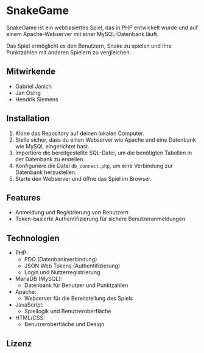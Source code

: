 # SnakeGame

SnakeGame ist ein webbasiertes Spiel, das in PHP entwickelt wurde und auf einem Apache-Webserver mit einer MySQL-Datenbank läuft. 

Das Spiel ermöglicht es den Benutzern, Snake zu spielen und ihre Punktzahlen mit anderen Spielern zu vergleichen.

## Mitwirkende

- Gabriel Janich
- Jan Osing
- Hendrik Siemens

## Installation

1. Klone das Repository auf deinen lokalen Computer.
2. Stelle sicher, dass du einen Webserver wie Apache und eine Datenbank wie MySQL eingerichtet hast.
3. Importiere die bereitgestellte SQL-Datei, um die benötigten Tabellen in der Datenbank zu erstellen.
4. Konfiguriere die Datei `db_connect.php`, um eine Verbindung zur Datenbank herzustellen.
5. Starte den Webserver und öffne das Spiel im Browser.

## Features

- Anmeldung und Registrierung von Benutzern
- Token-basierte Authentifizierung für sichere Benutzeranmeldungen

## Technologien

- PHP:
    - PDO (Datenbankverbindung)
    - JSON Web Tokens (Authentifizierung)
    - Login und Nutzerregistrierung
- MariaDB (MySQL):
    - Datenbank für Benutzer und Punktzahlen
- Apache:
    - Webserver für die Bereitstellung des Spiels
- JavaScript:
    - Spiellogik und Benutzeroberfläche
- HTML/CSS:
    - Benutzeroberfläche und Design

## Lizenz

<!--TODO: Wir müssen uns mal über ne Lizenz unterhalten :D -->
